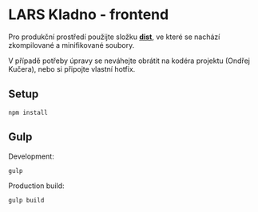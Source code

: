 # LARS Kladno - frontend

Pro produkční prostředí použijte složku [**dist**](dist/), ve které se nachází zkompilované a minifikované soubory.

V případě potřeby úpravy se neváhejte obrátit na kodéra projektu (Ondřej Kučera), nebo si připojte vlastní hotfix.

## Setup

`npm install`

## Gulp

Development:

`gulp`

Production build:

`gulp build`

